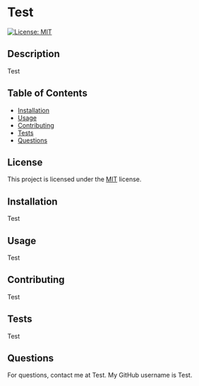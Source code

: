 # Test

[![License: MIT](https://img.shields.io/badge/License-MIT-yellow.svg)](https://opensource.org/licenses/MIT)

## Description

Test

## Table of Contents

- [Installation](#installation)
- [Usage](#usage)
- [Contributing](#contributing)
- [Tests](#tests)
- [Questions](#questions)
## License

This project is licensed under the [MIT](https://opensource.org/licenses/MIT) license.

## Installation

Test

## Usage

Test

## Contributing

Test

## Tests

Test

## Questions

For questions, contact me at Test. My GitHub username is Test.
